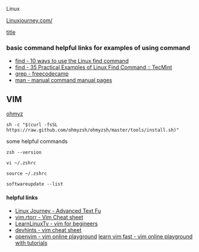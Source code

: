 Linux

[Linuxjourney.com/ ](https://linuxjourney.com/l)

[title](link)



### basic command helpful links for examples of using command

* [find - 10 ways to use the Linux find command](https://www.redhat.com/sysadmin/linux-find-command)
* [find - 35 Practical Examples of Linux Find Command :: TecMint ](https://www.tecmint.com/35-practical-examples-of-linux-find-command/)
* [grep - freecodecamp](https://www.freecodecamp.org/news/grep-command-in-linux-usage-options-and-syntax-examples/#:~:text=Grep%20is%20a%20useful%20command,a%20powerful%20command%20to%20use.)
* [man - manual command manual pages](https://dashdash.io/)

## VIM

[ohmyz](https://ohmyz.sh/)
```
sh -c "$(curl -fsSL https://raw.github.com/ohmyzsh/ohmyzsh/master/tools/install.sh)"
```
some helpful commands
```
zsh --version

vi ~/.zshrc

source ~/.zshrc

softwareupdate --list
```
#### helpful links

* [Linux Journey - Advanced Text Fu](https://linuxjourney.com/lesson/regular-expressions-regex)
* [vim.rtorr - Vim Cheat sheet](https://vim.rtorr.com/)
* [LearnLinuxTv - vim for begineers](https://www.youtube.com/watch?v=wACD8WEnImo&list=PLT98CRl2KxKHy4A5N70jMRYAROzzC2a6x)
* [devhints - vim cheat sheet](https://devhints.io/vim)
* [openvim - vim online playground](https://www.openvim.com/)
[learn vim fast - vim online playground with tutorials](https://vim.is/)
